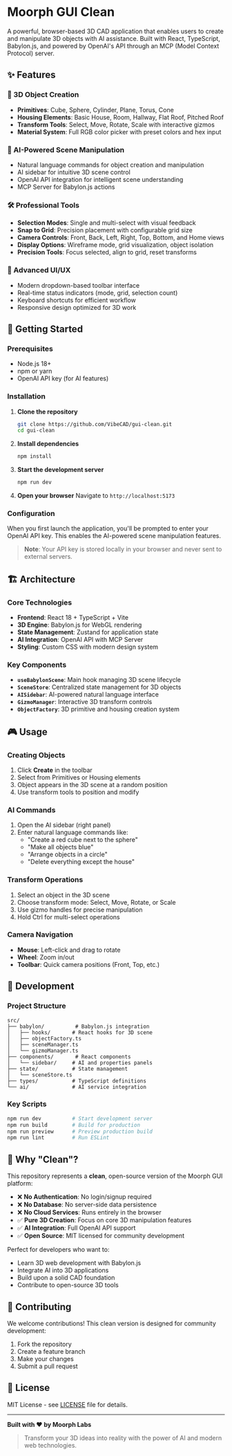 # Moorph GUI Clean

A powerful, browser-based 3D CAD application that enables users to create and manipulate 3D objects with AI assistance. Built with React, TypeScript, Babylon.js, and powered by OpenAI's API through an MCP (Model Context Protocol) server.

## ✨ Features

### 🎯 3D Object Creation
- **Primitives**: Cube, Sphere, Cylinder, Plane, Torus, Cone
- **Housing Elements**: Basic House, Room, Hallway, Flat Roof, Pitched Roof
- **Transform Tools**: Select, Move, Rotate, Scale with interactive gizmos
- **Material System**: Full RGB color picker with preset colors and hex input

### 🤖 AI-Powered Scene Manipulation
- Natural language commands for object creation and manipulation
- AI sidebar for intuitive 3D scene control
- OpenAI API integration for intelligent scene understanding
- MCP Server for Babylon.js actions

### 🛠️ Professional Tools
- **Selection Modes**: Single and multi-select with visual feedback
- **Snap to Grid**: Precision placement with configurable grid size
- **Camera Controls**: Front, Back, Left, Right, Top, Bottom, and Home views
- **Display Options**: Wireframe mode, grid visualization, object isolation
- **Precision Tools**: Focus selected, align to grid, reset transforms

### 🎨 Advanced UI/UX
- Modern dropdown-based toolbar interface
- Real-time status indicators (mode, grid, selection count)
- Keyboard shortcuts for efficient workflow
- Responsive design optimized for 3D work

## 🚀 Getting Started

### Prerequisites
- Node.js 18+ 
- npm or yarn
- OpenAI API key (for AI features)

### Installation

1. **Clone the repository**
   ```bash
   git clone https://github.com/VibeCAD/gui-clean.git
   cd gui-clean
   ```

2. **Install dependencies**
   ```bash
   npm install
   ```

3. **Start the development server**
   ```bash
   npm run dev
   ```

4. **Open your browser**
   Navigate to `http://localhost:5173`

### Configuration

When you first launch the application, you'll be prompted to enter your OpenAI API key. This enables the AI-powered scene manipulation features.

> **Note**: Your API key is stored locally in your browser and never sent to external servers.

## 🏗️ Architecture

### Core Technologies
- **Frontend**: React 18 + TypeScript + Vite
- **3D Engine**: Babylon.js for WebGL rendering
- **State Management**: Zustand for application state
- **AI Integration**: OpenAI API with MCP Server
- **Styling**: Custom CSS with modern design system

### Key Components
- **`useBabylonScene`**: Main hook managing 3D scene lifecycle
- **`SceneStore`**: Centralized state management for 3D objects
- **`AISidebar`**: AI-powered natural language interface
- **`GizmoManager`**: Interactive 3D transform controls
- **`ObjectFactory`**: 3D primitive and housing creation system

## 🎮 Usage

### Creating Objects
1. Click **Create** in the toolbar
2. Select from Primitives or Housing elements
3. Object appears in the 3D scene at a random position
4. Use transform tools to position and modify

### AI Commands
1. Open the AI sidebar (right panel)
2. Enter natural language commands like:
   - "Create a red cube next to the sphere"
   - "Make all objects blue"
   - "Arrange objects in a circle"
   - "Delete everything except the house"

### Transform Operations
1. Select an object in the 3D scene
2. Choose transform mode: Select, Move, Rotate, or Scale
3. Use gizmo handles for precise manipulation
4. Hold Ctrl for multi-select operations

### Camera Navigation
- **Mouse**: Left-click and drag to rotate
- **Wheel**: Zoom in/out
- **Toolbar**: Quick camera positions (Front, Top, etc.)

## 🔧 Development

### Project Structure
```
src/
├── babylon/          # Babylon.js integration
│   ├── hooks/       # React hooks for 3D scene
│   ├── objectFactory.ts
│   ├── sceneManager.ts
│   └── gizmoManager.ts
├── components/       # React components
│   └── sidebar/     # AI and properties panels
├── state/           # State management
│   └── sceneStore.ts
├── types/           # TypeScript definitions
└── ai/              # AI service integration
```

### Key Scripts
```bash
npm run dev          # Start development server
npm run build        # Build for production
npm run preview      # Preview production build
npm run lint         # Run ESLint
```

## 🌟 Why "Clean"?

This repository represents a **clean**, open-source version of the Moorph GUI platform:

- ❌ **No Authentication**: No login/signup required
- ❌ **No Database**: No server-side data persistence
- ❌ **No Cloud Services**: Runs entirely in the browser
- ✅ **Pure 3D Creation**: Focus on core 3D manipulation features
- ✅ **AI Integration**: Full OpenAI API support
- ✅ **Open Source**: MIT licensed for community development

Perfect for developers who want to:
- Learn 3D web development with Babylon.js
- Integrate AI into 3D applications
- Build upon a solid CAD foundation
- Contribute to open-source 3D tools

## 🤝 Contributing

We welcome contributions! This clean version is designed for community development:

1. Fork the repository
2. Create a feature branch
3. Make your changes
4. Submit a pull request

## 📝 License

MIT License - see [LICENSE](LICENSE) file for details.

---

**Built with ❤️ by Moorph Labs**

> Transform your 3D ideas into reality with the power of AI and modern web technologies.
